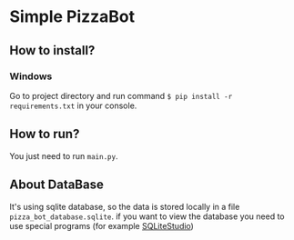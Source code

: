 # Simple PizzaBot
## How to install?
### Windows 
Go to project directory and run command `$ pip install -r requirements.txt` in your console.
## How to run?
You just need to run `main.py`.
## About DataBase
It's using sqlite database, so the data is stored locally in a file `pizza_bot_database.sqlite`.
if you want to view the database you need to use special programs (for example <a href='https://sqlitestudio.pl/'>SQLiteStudio</a>)
